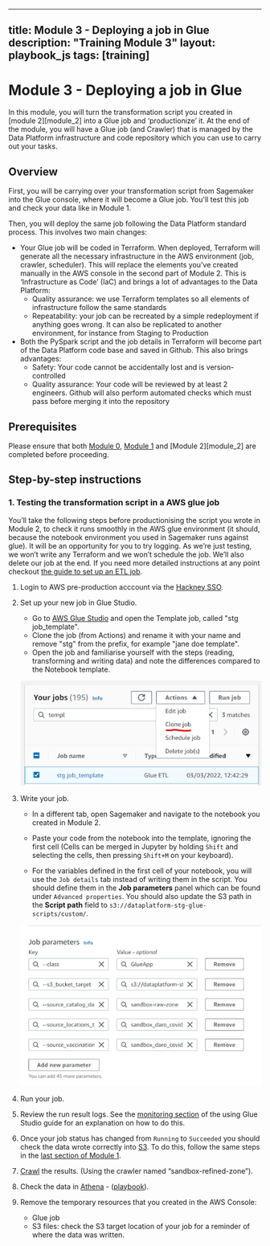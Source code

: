 
---
title: Module 3 - Deploying a job in Glue
description: "Training Module 3"
layout: playbook_js
tags: [training]
---

# Module 3 - Deploying a job in Glue


In this module, you will turn the transformation script you created in [module 2][module_2] into a Glue job and ‘productionize’ it. At the end of the module, you will have a Glue job (and Crawler) that is managed by the Data Platform infrastructure and code repository which you can use to carry out your tasks.


## Overview

First, you will be carrying over your transformation script from Sagemaker into the Glue console, where it will become a Glue job. You'll test this job and check your data like in Module 1. 

Then, you will deploy the same job following the Data Platform standard process. This involves two main changes:
  * Your Glue job will be coded in Terraform. When deployed, Terraform will generate all the necessary infrastructure in the AWS environment (job, crawler, scheduler). This will replace the elements you’ve created manually in the AWS console in the second part of Module 2. This is ‘Infrastructure as Code’ (IaC) and brings a lot of advantages to the Data Platform:
    * Quality assurance: we use Terraform templates so all elements of infrastructure follow the same standards
    * Repeatability: your job can be recreated by a simple redeployment if anything goes wrong. It can also be replicated to another environment, for instance from Staging to Production
  * Both the PySpark script and the job details in Terraform will become part of the Data Platform code base and saved in Github. This also brings advantages:
    * Safety: Your code cannot be accidentally lost and is version-controlled
    * Quality assurance: Your code will be reviewed by at least 2 engineers. Github will also perform automated checks which must pass before merging it into the repository



## Prerequisites

Please ensure that both [Module 0][module_0], [Module 1][module_1] and [Module 2][module_2] are completed before proceeding.


## Step-by-step instructions

### 1. Testing the transformation script in a AWS glue job

You’ll take the following steps before productionising the script you wrote in Module 2, to check it runs smoothly in the AWS glue environment (it should, because the notebook environment you used in Sagemaker runs against glue).
It will be an opportunity for you to try logging.
As we’re just testing, we won’t write any Terraform and we won’t schedule the job. 
We’ll also delete our job at the end.
If you need more detailed instructions at any point checkout [the guide to set up an ETL job][setting_up_etl_job].

1. Login to AWS pre-production acccount via the [Hackney SSO][hackney_sso].
2. Set up your new job in Glue Studio.
    * Go to [AWS Glue Studio][aws_glue_studio] and open the Template job, called "stg job_template".
    * Clone the job (from Actions) and rename it with your name and remove "stg" from the prefix, for example "jane doe template".
    * Open the job and familiarise yourself with the steps (reading, transforming and writing data) and note the differences compared to the Notebook template.

    ![Cloning a glue job](./images/cloning_jobs.png)
3. Write your job.
    * In a different tab, open Sagemaker and navigate to the notebook you created in Module 2.
    * Paste your code from the notebook into the template, ignoring the first cell (Cells can be merged in Jupyter by holding `Shift` and selecting the cells, then pressing `Shift+M` on your keyboard).

    * For the variables defined in the first cell of your notebook, you will use the `Job details` tab instead of writing them in the script.
    You should define them in the **Job parameters** panel which can be found under `Advanced properties`. 
      You should also update the S3 path in the **Script path** field to `s3://dataplatform-stg-glue-scripts/custom/`. 

    ![job parameters](./images/job_parameters.png)
4. Run your job.
5. Review the run result logs.
See the [monitoring section][monitoring_jobs] of the using Glue Studio guide for an explanation on how to do this.
6. Once your job status has changed from `Running` to `Succeeded` you should check the data wrote correctly into [S3][s3].
To do this, follow the same steps in the [last section of Module 1][module_1_step_6].
7. [Crawl][glue_crawlers] the results. (Using the crawler named “sandbox-refined-zone”).
8. Check the data in [Athena][athena_query_editor] - ([playbook][querying_with_athena]).
9. Remove the temporary resources that you created in the AWS Console:
   - Glue job
   - S3 files: check the S3 target location of your job for a reminder of where the data was written.





[module_0]: ./module-0.md
[module_1]: ./module-1.md
[module_1_step_6]: ./module-1.md#6-crawling-the-ingested-data-to-make-it-available-in-the-glue-catalogue
[about_pyspark]: https://spark.apache.org/docs/latest/api/python/
[about_glue]: https://aws.amazon.com/glue/?whats-new-cards.sort-by=item.additionalFields.postDateTime&whats-new-cards.sort-order=desc
[about_jupyter]: https://jupyter.org/
[pyspark_by_example]: https://sparkbyexamples.com/pyspark-tutorial/
[aws_glue_studio]: https://eu-west-2.console.aws.amazon.com/gluestudio/home?region=eu-west-2#/jobs
[querying_with_athena]: ../playbook/querying-and-analysing-data/querying-data-using-sql.md
[sagemaker_article]: ../playbook/transforming-data/using-aws-glue/006-using-sagemaker.md 
[setting_up_etl_job]: ../playbook/transforming-data/using-aws-glue/001-using-glue-studio.md
[monitoring_jobs]: ../playbook/transforming-data/using-aws-glue/001-using-glue-studio.md#monitoring-a-glue-job-run
[hackney_sso]: https://hackney.awsapps.com/start#/
[s3]: https://s3.console.aws.amazon.com/s3/home?region=eu-west-2
[athena_query_editor]: https://eu-west-2.console.aws.amazon.com/athena/home?region=eu-west-2#/query-editor/
[glue_crawlers]: https://eu-west-2.console.aws.amazon.com/glue/home?region=eu-west-2#catalog:tab=crawlers
[refined_zone]: ../glossary.md#refined-zone
